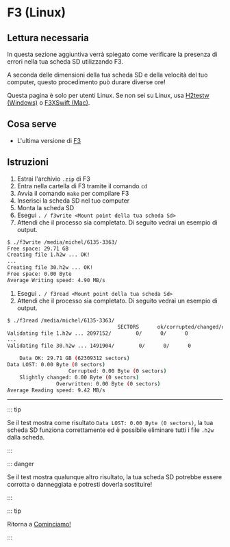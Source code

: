 # F3 (Linux)

## Lettura necessaria

In questa sezione aggiuntiva verrà spiegato come verificare la presenza di errori nella tua scheda SD utilizzando F3.

A seconda delle dimensioni della tua scheda SD e della velocità del tuo computer, questo procedimento può durare diverse ore!

Questa pagina è solo per utenti Linux. Se non sei su Linux, usa [H2testw (Windows)](h2testw-\(windows\)) o [F3XSwift (Mac)](f3xswift-\(mac\)).

## Cosa serve

- L'ultima versione di [F3](https://github.com/AltraMayor/f3/releases/latest)

## Istruzioni

1. Estrai l'archivio `.zip` di F3
2. Entra nella cartella di F3 tramite il comando `cd`
3. Avvia il comando `make` per compilare F3
4. Inserisci la scheda SD nel tuo computer
5. Monta la scheda SD
6. Esegui `. / f3write <Mount point della tua scheda Sd>`
7. Attendi che il processo sia completato. Di seguito vedrai un esempio di output.

```bash
$ ./f3write /media/michel/6135-3363/
Free space: 29.71 GB
Creating file 1.h2w ... OK!
...
Creating file 30.h2w ... OK!
Free space: 0.00 Byte
Average Writing speed: 4.90 MB/s
```

1. Esegui `. / f3read <Mount point della tua scheda Sd>`
2. Attendi che il processo sia completato. Di seguito vedrai un esempio di output.

```bash
$ ./f3read /media/michel/6135-3363/
									SECTORS      ok/corrupted/changed/overwritten
Validating file 1.h2w ... 2097152/        0/      0/      0
...
Validating file 30.h2w ... 1491904/        0/      0/      0

	Data OK: 29.71 GB (62309312 sectors)
Data LOST: 0.00 Byte (0 sectors)
					Corrupted: 0.00 Byte (0 sectors)
	Slightly changed: 0.00 Byte (0 sectors)
				Overwritten: 0.00 Byte (0 sectors)
Average Reading speed: 9.42 MB/s
```

___

::: tip

Se il test mostra come risultato `Data LOST: 0.00 Byte (0 sectors)`, la tua scheda SD funziona correttamente ed è possibile eliminare tutti i file `.h2w` dalla scheda.

:::

::: danger

Se il test mostra qualunque altro risultato, la tua scheda SD potrebbe essere corrotta o danneggiata e potresti doverla sostituire!

:::

::: tip

Ritorna a [Cominciamo!](get-started)

:::

